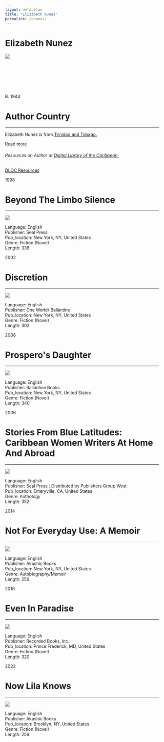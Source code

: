 ```yaml
---
layout: defaultau
title: "Elizabeth Nunez"
permalink: /enunez/
---
```

<!-- partial:index.partial.html -->
<div class="content">
    <h1>Elizabeth Nunez</h1>
    <div class="quote">
        <div><img src="https://encrypted-tbn2.gstatic.com/images?q=tbn:ANd9GcSx4iXRwDtFN85MujnFKs2BS3gkS2YKH4w_AJjWOIBT-9DhjjKz" class="logo"></div>
    </div>
    <div class="timeline">
        <div style="padding-bottom:100px;"></div>
        <div class="block">
            <div class="date right"><p class="right"> B. 1944 </p></div>
            <div class="dot"></div>
            <div class="left first">
            <div class="author_country">
                <h1>Author Country</h1><hr>
            <div class="aclocation"><p>Elizabeth Nunez is from <a href="{{ site.baseurl }}/3">Trinidad and Tobago.</a></p></div>
              <div class="acreadmore">  <a href="https://en.wikipedia.org/wiki/Elizabeth_Nunez">Read more</a></div>
              <div class="aclocation">  <h6>Resources on Author at <a href="https://dloc.com">Digital Library of the Caribbean:</a></h6></div> 
       <div class="dlocresources"><a href="https://www.dloc.com/AA00000079/00006/images" target="_blank">DLOC Resources</a></div>
            </div>
            </div>
        </div>
        <div class="block">
            <div class="date left"><p class="left">1998</p></div>
            <div class="dot"></div>
            <div class="right hide">
                <h1>Beyond The Limbo Silence</h1><hr>
                <p><img src="https://m.media-amazon.com/images/I/5187chLHAEL._SX332_BO1,204,203,200_.jpg"></p>
                <p>
                Language: English<br/>
                Publisher: Seal Press<br/>
                Pub_location: New York, NY, United States<br/>
                Genre: Fiction (Novel)<br/>
                Length: 336<br/>                   </p>
            </div>
        </div>
       <div class="block">
            <div class="date right"><p class="right">2002</p></div>
            <div class="dot"></div>
            <div class="left hide">
                <h1>Discretion</h1><hr>
                <p><img src="https://d1ldy8a769gy68.cloudfront.net/300/034/544/731/034544731X.jpg"></p>
                <p>
                Language: English<br/>
                Publisher: One World/ Ballantine<br/>
                Pub_location: New York, NY, United States<br/>
                Genre: Fiction (Novel)<br/>
                Length: 302<br/>                   </p>
            </div>
        </div>
       <div class="block">
            <div class="date left"><p class="left">2006</p></div>
            <div class="dot"></div>
            <div class="right hide">
                <h1>Prospero's Daughter</h1><hr>
                <p><img src="https://images-na.ssl-images-amazon.com/images/I/51xYJxBsquL.jpg"></p>
                <p>
                Language: English<br/>
                Publisher: Ballantine Books<br/>
                Pub_location: New York, NY, United States<br/>
                Genre: Fiction (Novel)<br/>
                Length: 340<br/>                   </p>
            </div>
        </div>
       <div class="block">
            <div class="date right"><p class="right">2006</p></div>
            <div class="dot"></div>
            <div class="left hide">
                <h1>Stories From Blue Latitudes: Caribbean Women Writers At Home And Abroad</h1><hr>
                <p><img src="https://encrypted-tbn3.gstatic.com/images?q=tbn:ANd9GcQ8xmZQp2dpojS5O5Ro0PkjQPPo1nK6qcN4nq8b-oawrH2oVze2"></p>
                <p>
                Language: English<br/>
                Publisher: Seal Press ; Distributed by Publishers Group West<br/>
                Pub_location: Emeryville, CA, United States<br/>
                Genre: Anthology<br/>
                Length: 352<br/>                   </p>
            </div>
        </div>
<div class="block">
            <div class="date left"><p class="left">2014</p></div>
            <div class="dot"></div>
            <div class="right hide">
                <h1>Not For Everyday Use: A Memoir</h1><hr>
                <p><img src="https://images-na.ssl-images-amazon.com/images/I/51ViZBHnUDL._SY291_BO1,204,203,200_QL40_ML2_.jpg"></p>
                <p>
                Language: English<br/>
                Publisher: Akashic Books<br/>
                Pub_location: New York, NY, United States<br/>
                Genre: Autobiography/Memoir<br/>
                Length: 256<br/>                   </p>
            </div>
        </div>
       <div class="block">
            <div class="date right"><p class="right">2016</p></div>
            <div class="dot"></div>
            <div class="left hide">
                <h1>Even In Paradise</h1><hr>
                <p><img src="https://m.media-amazon.com/images/I/51JTEGBqj+L._SY344_BO1,204,203,200_.jpg"></p>
                <p>
                Language: English<br/>
                Publisher: Recorded Books, Inc.<br/>
                Pub_location: Prince Frederick, MD, United States<br/>
                Genre: Fiction (Novel)<br/>
                Length: 320<br/>                   </p>
            </div>
        </div>
       <div class="block">
            <div class="date left"><p class="left">2022</p></div>
            <div class="dot"></div>
            <div class="right hide">
                <h1>Now Lila Knows</h1><hr>
                <p><img src="https://m.media-amazon.com/images/I/41YwtwUci1L._SX316_BO1,204,203,200_.jpg"></p>
                <p>
                Language: English<br/>
                Publisher: Akashic Books<br/>
                Pub_location: Brooklyn, NY, United States<br/>
                Genre: Fiction (Novel)<br/>
                Length: 256<br/>                   </p>
            </div>
        </div>
  <!-- partial -->
<script src='https://cdnjs.cloudflare.com/ajax/libs/jquery/3.1.1/jquery.min.js'></script><script  src="{{ site.baseurl }}/assets/js/authorscript.js"></script>